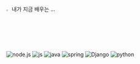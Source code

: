 <summary>
  <img src="https://raw.githubusercontent.com/Tarikul-Islam-Anik/Animated-Fluent-Emojis/master/Emojis/Hand%20gestures/Eyes.png" alt="Eyes" width="2%" /> 내가 지금 배우는 ... 
</summary>
   <br>

![node.js](https://img.shields.io/badge/Node.js-339933?style=for-the-badge&logo=Node.js&logoColor=white) ![js](https://img.shields.io/badge/JavaScript-F7DF1E?style=for-the-badge&logo=JavaScript&logoColor=white) 
![java](https://img.shields.io/badge/Java-ED8B00?style=for-the-badge&logo=openjdk&logoColor=white)  ![spring](https://img.shields.io/badge/Spring-6DB33F?style=for-the-badge&logo=spring&logoColor=white) 
![Django](https://img.shields.io/badge/Django-092E20?style=for-the-badge&logo=Django&logoColor=white)  ![python](https://img.shields.io/badge/Python-14354C?style=for-the-badge&logo=python&logoColor=white) 

